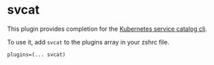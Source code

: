 # svcat

This plugin provides completion for the
[Kubernetes service catalog cli](https://github.com/kubernetes-incubator/service-catalog).

To use it, add `svcat` to the plugins array in your zshrc file.

```
plugins=(... svcat)
```
